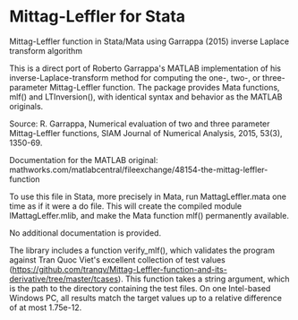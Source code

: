 # Mittag-Leffler for Stata
 Mittag-Leffler function in Stata/Mata using Garrappa (2015) inverse Laplace transform algorithm
 
This is a direct port of Roberto Garrappa's MATLAB implementation of his inverse-Laplace-transform method for computing the one-, two-, or three-parameter Mittag-Leffler function. The package provides Mata functions, mlf() and LTInversion(), with identical syntax and behavior as the MATLAB originals.
 
Source:
R. Garrappa, Numerical evaluation of two and three parameter
  Mittag-Leffler functions, SIAM Journal of Numerical Analysis, 2015,
  53(3), 1350-69.

Documentation for the MATLAB original:
  mathworks.com/matlabcentral/fileexchange/48154-the-mittag-leffler-function

To use this file in Stata, more precisely in Mata, run MattagLeffler.mata one time as if it were a do file. 
This will create the compiled module lMattagLeffer.mlib, and make the Mata function mlf() 
permanently available.

No additional documentation is provided.

The library includes a function verify_mlf(), which validates the program against Tran Quoc Viet's excellent collection
of test values (https://github.com/tranqv/Mittag-Leffler-function-and-its-derivative/tree/master/tcases). This function
takes a string argument, which is the path to the directory containing the test files. On one Intel-based Windows PC,
all results match the target values up to a relative difference of at most 1.75e-12.
